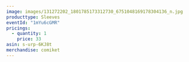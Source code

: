 ```yaml
---
image: images/131272202_1801785173312730_6751048169178304136_n.jpg
producttype: Sleeves
eventId: "1mYu6cGMR"
pricings:
  - quantity: 1
    price: 33
asin: s-urp-6KJ8t
merchandise: comiket
---
```

